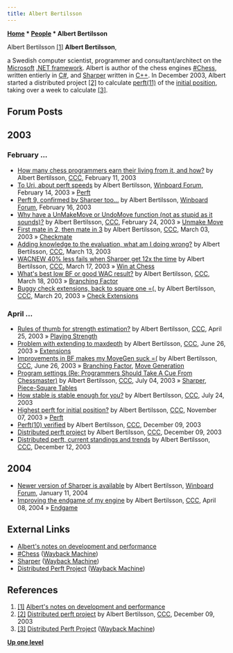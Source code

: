 ```yaml
---
title: Albert Bertilsson
---
```

**[Home](Home "Home") * [People](People "People") * Albert Bertilsson**

[](https://www.blogger.com/profile/07472414629222124990) Albert Bertilsson <a id="cite-note-1" href="#cite-ref-1">[1]</a>
**Albert Bertilsson**,

a Swedish computer scientist, programmer and consultant/architect on the [Microsoft](Microsoft "Microsoft") [.NET framework](https://en.wikipedia.org/wiki/.NET_Framework). Albert is author of the chess engines [#Chess](Sharp_Chess "Sharp Chess"), written entierly in [C#](C_sharp "C sharp"), and [Sharper](Sharper "Sharper") written in [C++](Cpp "Cpp"). In December 2003, Albert started a distributed project <a id="cite-note-2" href="#cite-ref-2">[2]</a> to calculate [perft(11)](Perft_Results "Perft Results") of the [initial position](Initial_Position "Initial Position"), taking over a week to calculate <a id="cite-note-3" href="#cite-ref-3">[3]</a>.

## Forum Posts

## 2003

### February ...

- [How many chess programmers earn their living from it, and how?](https://www.stmintz.com/ccc/index.php?id=283654) by Albert Bertilsson, [CCC](CCC "CCC"), February 11, 2003
- [To Uri, about perft speeds](http://www.open-aurec.com/wbforum/viewtopic.php?f=18&t=41257) by Albert Bertilsson, [Winboard Forum](Computer_Chess_Forums "Computer Chess Forums"), February 14, 2003 » [Perft](Perft "Perft")
- [Perft 9, confirmed by Sharper too...](http://www.open-aurec.com/wbforum/viewtopic.php?f=18&t=41284) by Albert Bertilsson, [Winboard Forum](Computer_Chess_Forums "Computer Chess Forums"), February 16, 2003
- [Why have a UnMakeMove or UndoMove function (not as stupid as it sounds)?](https://www.stmintz.com/ccc/index.php?id=286582) by Albert Bertilsson, [CCC](CCC "CCC"), February 24, 2003 » [Unmake Move](Unmake_Move "Unmake Move")
- [First mate in 2, then mate in 3](https://www.stmintz.com/ccc/index.php?id=287666) by Albert Bertilsson, [CCC](CCC "CCC"), March 03, 2003 » [Checkmate](Checkmate "Checkmate")
- [Adding knowledge to the evaluation, what am I doing wrong?](https://www.stmintz.com/ccc/index.php?id=289154) by Albert Bertilsson, [CCC](CCC "CCC"), March 13, 2003
- [WACNEW 40% less fails when Sharper get 12x the time](https://www.stmintz.com/ccc/index.php?id=289619) by Albert Bertilsson, [CCC](CCC "CCC"), March 17, 2003 » [Win at Chess](Win_at_Chess "Win at Chess")
- [What's best low BF or good WAC result?](https://www.stmintz.com/ccc/index.php?id=289795) by Albert Bertilsson, [CCC](CCC "CCC"), March 18, 2003 » [Branching Factor](Branching_Factor "Branching Factor")
- [Buggy check extensions, back to square one =(.](https://www.stmintz.com/ccc/index.php?id=290060) by Albert Bertilsson, [CCC](CCC "CCC"), March 20, 2003 » [Check Extensions](Check_Extensions "Check Extensions")

### April ...

- [Rules of thumb for strength estimation?](https://www.stmintz.com/ccc/index.php?id=294537) by Albert Bertilsson, [CCC](CCC "CCC"), April 25, 2003 » [Playing Strength](Playing_Strength "Playing Strength")
- [Problem with extending to maxdepth](https://www.stmintz.com/ccc/index.php?id=303131) by Albert Bertilsson, [CCC](CCC "CCC"), June 26, 2003 » [Extensions](Extensions "Extensions")
- [Improvements in BF makes my MoveGen suck =(](https://www.stmintz.com/ccc/index.php?id=303316) by Albert Bertilsson, [CCC](CCC "CCC"), June 26, 2003 » [Branching Factor](Branching_Factor "Branching Factor"), [Move Generation](Move_Generation "Move Generation")
- [Program settings (Re: Programmers Should Take A Cue From Chessmaster)](https://www.stmintz.com/ccc/index.php?id=304684) by Albert Bertilsson, [CCC](CCC "CCC"), July 04, 2003 » [Sharper](Sharper "Sharper"), [Piece-Square Tables](Piece-Square_Tables "Piece-Square Tables")
- [How stable is stable enough for you?](https://www.stmintz.com/ccc/index.php?id=307781) by Albert Bertilsson, [CCC](CCC "CCC"), July 24, 2003
- [Highest perft for initial position?](https://www.stmintz.com/ccc/index.php?id=326134) by Albert Bertilsson, [CCC](CCC "CCC"), November 07, 2003 » [Perft](Perft "Perft")
- [Perft(10) verified](https://www.stmintz.com/ccc/index.php?id=334499) by Albert Bertilsson, [CCC](CCC "CCC"), December 09, 2003
- [Distributed perft project](https://www.stmintz.com/ccc/index.php?id=335026) by Albert Bertilsson, [CCC](CCC "CCC"), December 09, 2003
- [Distributed perft, current standings and trends](https://www.stmintz.com/ccc/index.php?id=335527) by Albert Bertilsson, [CCC](CCC "CCC"), December 12, 2003

## 2004

- [Newer version of Sharper is available](http://www.open-aurec.com/wbforum/viewtopic.php?f=18&t=46015) by Albert Bertilsson, [Winboard Forum](Computer_Chess_Forums "Computer Chess Forums"), January 11, 2004
- [Improving the endgame of my engine](https://www.stmintz.com/ccc/index.php?id=359113) by Albert Bertilsson, [CCC](CCC "CCC"), April 08, 2004 » [Endgame](Endgame "Endgame")

## External Links

- [Albert's notes on development and performance](https://www.blogger.com/profile/07472414629222124990)
- [#Chess](https://web.archive.org/web/20070607093301/http://www.albert.nu/default.asp?sub=programs/default.asp%3Fsub=sharpchess/main.htm) ([Wayback Machine](https://en.wikipedia.org/wiki/Wayback_Machine))
- [Sharper](https://web.archive.org/web/20061014115710/http://www.albert.nu/default.asp?sub=programs/default.asp%3Fsub=sharper/main.htm) ([Wayback Machine](https://en.wikipedia.org/wiki/Wayback_Machine))
- [Distributed Perft Project](https://web.archive.org/web/20050420062454/http://www.albert.nu:80/programs/dperft/) ([Wayback Machine](https://en.wikipedia.org/wiki/Wayback_Machine))

## References

1. <a id="cite-ref-1" href="#cite-note-1">[1]</a> [Albert's notes on development and performance](https://www.blogger.com/profile/07472414629222124990)
1. <a id="cite-ref-2" href="#cite-note-2">[2]</a> [Distributed perft project](https://www.stmintz.com/ccc/index.php?id=335026) by Albert Bertilsson, [CCC](CCC "CCC"), December 09, 2003
1. <a id="cite-ref-3" href="#cite-note-3">[3]</a> [Distributed Perft Project](https://web.archive.org/web/20061014115710/http://www.albert.nu/programs/dperft/) ([Wayback Machine](https://en.wikipedia.org/wiki/Wayback_Machine))

**[Up one level](People "People")**

